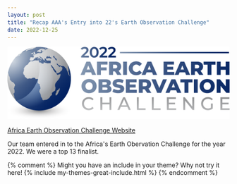 ```yaml
---
layout: post
title: "Recap AAA's Entry into 22's Earth Observation Challenge"
date: 2022-12-25
---
```


![](../assets/images/AfricaEarthObservationLogo.png)


[Africa Earth Observation Challenge Website](https://eochallenge.africa/about/)


Our team entered in to the Africa's Earth Obervation Challenge for the year 2022. We were a top 13 finalist.


{% comment %}
Might you have an include in your theme? Why not try it here!
{% include my-themes-great-include.html %}
{% endcomment %}
